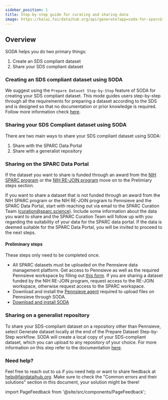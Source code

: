 ```yaml
---
sidebar_position: 1
title: Step-by-step guide for curating and sharing data
image: https://kalai.fairdataihub.org/api/generate?app=soda-for-sparc&title=Step-by-step%20guide%20to%20organize%20and%20submit%20SPARC%20datasets%20with%20SODA%20for%20SPARC&description=Getting%20Started&org=fairdataihub
---
```


## Overview

SODA helps you do two primary things:

1. Create an SDS compliant dataset
2. Share your SDS compliant dataset

### Creating an SDS compliant dataset using SODA

We suggest using the `Prepare Dataset Step-by-Step` feature of SODA for creating your SDS compliant dataset. This mode guides users step-by-step through all the requirements for preparing a dataset according to the SDS and is designed so that no documentation or prior knowledge is required. Follow more information check [here](../guided).

### Sharing your SDS Compliant dataset using SODA

There are two main ways to share your SDS compliant dataset using SODA:

1. Share with the SPARC Data Portal
2. Share with a generalist repository

### Sharing on the SPARC Data Portal

If the dataset you want to share is funded through an award from the [NIH SPARC program](https://commonfund.nih.gov/sparc) or the [NIH RE-JOIN program](https://heal.nih.gov/research/preclinical-translational/restoring-joint-health-function-reduce-pain) move on to the Prelimiary steps section.

If you want to share a dataset that is not funded through an award from the NIH SPARC program or the NIH RE-JOIN program to Pennsieve and the SPARC Data Portal, start with reaching out via email to the SPARC Curation Team (curation@sparc.science). Include some information about the data you want to share and the SPARC Curation Team will follow up with you regarding the suitability of your data for the SPARC data portal. If the data is deemed suitable for the SPARC Data Portal, you will be invited to proceed to the next steps.

#### Preliminary steps

These steps only need to be completed once.

- All SPARC datasets must be uploaded on the Pennsieve data management platform. Get access to Pennsieve as well as the required Pennsieve workspace by filling out [this form](https://www.wrike.com/frontend/requestforms/index.html?token=eyJhY2NvdW50SWQiOjMyMDM1ODgsInRhc2tGb3JtSWQiOjUwMzQzN30JNDgwNTg4NjU3MjA3Nwk0MTg5ZTY0ODEyZGYxNTU1ZDJkYmU5MzIxNWZiNTQyZWUwZTMzY2U4NDQ5ODI0ZWI0YzZiMWZhNjVhYzgyOTRm). If you are sharing a dataset funded by the NIH RE-JOIN program, request access to the RE-JOIN workspace, otherwise request access to the SPARC workspace.
- Download and install the [Pennsieve agent](https://docs.pennsieve.io/docs/uploading-files-programmatically#1-installing-the-pennsieve-agent) required to upload files on Pennsieve through SODA.
- <a href="../getting-started/download-soda" target="\_blank"> Download and install SODA </a>

### Sharing on a generalist repository

To share your SDS-compliant dataset on a repository other than Pennsieve, select Generate dataset locally at the end of the Prepare Dataset Step-by-Step workflow. SODA will create a local copy of your SDS-compliant dataset, which you can upload to any repository of your choice. For more information on this step refer to the documentation [here](../guided).

### Need help?

Feel free to reach out to us if you need help or want to share feedback at help@fairdataihub.org. Make sure to check the "Common errors and their solutions" section in this document, your solution might be there!

import PageFeedback from '@site/src/components/PageFeedback';

<PageFeedback />
